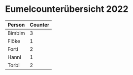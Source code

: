 # Eumelcounterübersicht 2022

|Person|Counter|
|---|---|
|Bimbim|3|
|Flöke|1|
|Forti|2|
|Hanni|1|
|Torbi|2|